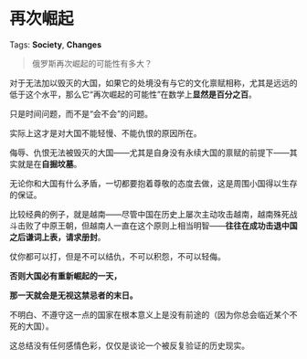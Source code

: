 # 再次崛起

Tags: **Society**, **Changes**

> 俄罗斯再次崛起的可能性有多大？



对于无法加以毁灭的大国，如果它的处境没有与它的文化禀赋相称，尤其是远远的低于这个水平，那么它“再次崛起的可能性”在数学上**显然是百分之百**。

只是时间问题，而不是“会不会”的问题。

实际上这才是对大国不能轻慢、不能仇恨的原因所在。

侮辱、仇恨无法被毁灭的大国——尤其是自身没有永续大国的禀赋的前提下——其实就是在**自掘坟墓**。

无论你和大国有什么矛盾，一切都要抱着尊敬的态度去做，这是周围小国得以生存的保证。

比较经典的例子，就是越南——尽管中国在历史上屡次主动攻击越南，越南殊死战斗击败了中原王朝，但越南人一直在这个原则上相当明智——**往往在成功击退中国之后谦词上表，请求册封**。

仗你都可以打，但是不可以结仇，不可以积怨，不可以轻侮。

**否则大国必有重新崛起的一天，**

**那一天就会是无视这禁忌者的末日。**

不明白、不遵守这一点的国家在根本意义上是没有前途的（因为你总会临近某个不死的大国）。

这总结没有任何感情色彩，仅仅是谈论一个被反复验证的历史现实。



